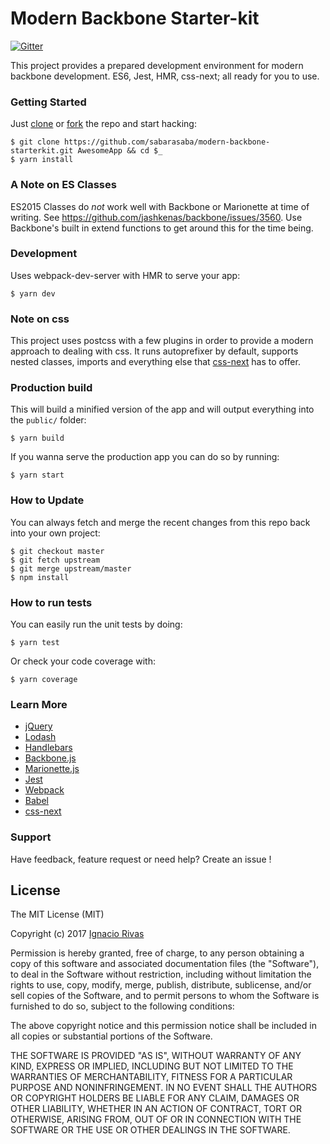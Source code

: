 # Modern Backbone Starter-kit

[![Gitter](http://img.shields.io/badge/chat-online-brightgreen.svg?style=flat)](https://gitter.im/sabarasaba/modern-backbone-starterkit)

This project provides a prepared development environment for modern backbone
development. ES6, Jest, HMR, css-next; all ready for you to use.


### Getting Started

Just [clone](github-windows://openRepo/https://github.com/sabarasaba/modern-backbone-starterkit) or [fork](https://github.com/sabarasaba/modern-backbone-starterkit/fork) the repo and start hacking:

```shell
$ git clone https://github.com/sabarasaba/modern-backbone-starterkit.git AwesomeApp && cd $_
$ yarn install
```

### A Note on ES Classes
ES2015 Classes do *not* work well with Backbone or Marionette at time of writing. See https://github.com/jashkenas/backbone/issues/3560. Use Backbone's built in extend functions to get around this for the time being.

### Development
Uses webpack-dev-server with HMR to serve your app:

```shell
$ yarn dev
```

### Note on css
This project uses postcss with a few plugins in order to provide a modern approach
to dealing with css. It runs autoprefixer by default, supports nested classes,
imports and everything else that [css-next](http://cssnext.io/) has to offer.

### Production build
This will build a minified version of the app and will output everything into
the `public/` folder:

```shell
$ yarn build
```

If you wanna serve the production app you can do so by running:

```shell
$ yarn start
```


### How to Update

You can always fetch and merge the recent changes from this repo back into
your own project:

```shell
$ git checkout master
$ git fetch upstream
$ git merge upstream/master
$ npm install
```

### How to run tests

You can easily run the unit tests by doing:

```shell
$ yarn test
```

Or check your code coverage with:

```shell
$ yarn coverage
```

### Learn More

 * [jQuery](https://jquery.com/)
 * [Lodash](https://lodash.com/)
 * [Handlebars](http://handlebarsjs.com/)
 * [Backbone.js](http://backbonejs.org/)
 * [Marionette.js](http://marionettejs.com/)
 * [Jest](https://facebook.github.io/jest/)
 * [Webpack](https://webpack.js.org/)
 * [Babel](https://babeljs.io/)
 * [css-next](http://cssnext.io/)

### Support

Have feedback, feature request or need help? Create an issue !

## License

The MIT License (MIT)

Copyright (c) 2017 [Ignacio Rivas](https://github.com/sabarasaba)

Permission is hereby granted, free of charge, to any person obtaining a copy
of this software and associated documentation files (the "Software"), to deal
in the Software without restriction, including without limitation the rights
to use, copy, modify, merge, publish, distribute, sublicense, and/or sell
copies of the Software, and to permit persons to whom the Software is
furnished to do so, subject to the following conditions:

The above copyright notice and this permission notice shall be included in
all copies or substantial portions of the Software.

THE SOFTWARE IS PROVIDED "AS IS", WITHOUT WARRANTY OF ANY KIND, EXPRESS OR
IMPLIED, INCLUDING BUT NOT LIMITED TO THE WARRANTIES OF MERCHANTABILITY,
FITNESS FOR A PARTICULAR PURPOSE AND NONINFRINGEMENT. IN NO EVENT SHALL THE
AUTHORS OR COPYRIGHT HOLDERS BE LIABLE FOR ANY CLAIM, DAMAGES OR OTHER
LIABILITY, WHETHER IN AN ACTION OF CONTRACT, TORT OR OTHERWISE, ARISING FROM,
OUT OF OR IN CONNECTION WITH THE SOFTWARE OR THE USE OR OTHER DEALINGS IN
THE SOFTWARE.
